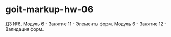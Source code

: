 # goit-markup-hw-06
ДЗ №6. Модуль 6 - Занятие 11 - Элементы форм. Модуль 6 - Занятие 12 - Валидация форм.
